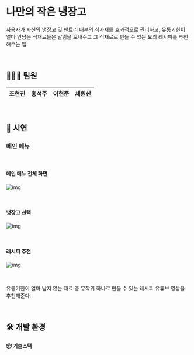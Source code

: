 # 나만의 작은 냉장고
사용자가 자신의 냉장고 및 팬트리 내부의 식자재를 효과적으로 관리하고, 유통기한이 얼마 안남은 식재료들은 알림을 보내주고 그 식재료로 만들 수 있는 요리 레시피를 추천해주는 앱.

</br>

## 👩🏻‍💻 팀원

|   조현진  |  홍석주  |  이현준  |  채원찬  |
| :-------: | :------: | :------: | :------: | 

</br>

## 🎥 시연

### 메인 메뉴

</br>

#### 메인 메뉴 전체 화면

![img](https://user-images.githubusercontent.com/55117706/276479884-72f5c292-5682-4870-aaa7-f1f4454ba71b.png)

</br>

#### 냉장고 선택

![img](https://user-images.githubusercontent.com/55117706/276483124-e92146d2-1d68-41f3-9f4c-7b7f664c62ee.gif)



</br>

#### 레시피 추천

![img](https://user-images.githubusercontent.com/55117706/276480687-4aa2727d-e08b-45c5-8395-2bce7533d33a.gif)

</br>

유통기한이 얼마 남지 않는 재료 중 무작위 하나로 만들 수 있는 레시피 유튜브 영상을 추천해준다.

</br>

## 🛠 개발 환경

#### 📦 기술스택

